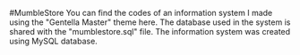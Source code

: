 #MumbleStore
You can find the codes of an information system I made using the "Gentella Master" theme here. The database used in the system is shared with the "mumblestore.sql" file. The information system was created using MySQL database.
